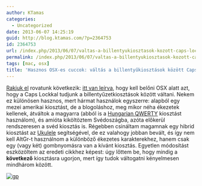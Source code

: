 ```yaml
---
author: KTamas
categories:
  - Uncategorized
date: 2013-06-07 14:25:19
guid: http://blog.ktamas.com/?p=2364753
id: 2364753
url: /index.php/2013/06/07/valtas-a-billentyukiosztasok-kozott-caps-lockkal-osx-alatt/
permalink: /index.php/2013/06/07/valtas-a-billentyukiosztasok-kozott-caps-lockkal-osx-alatt/
tags: [mac, osx]
title: 'Hasznos OSX-es cuccok: váltás a billentyűkiosztások között Caps Lockkal'
---
```


[Rakjuk el](https://www.google.com/search?q=rakjuk+el+site%3Aworldshots.hu) rovatunk következik: [itt van leírva](http://d43.me/blog/593/select-input-language-by-caps-lock-in-mac-os-x/), hogy kell belőni OSX alatt azt, hogy a Caps Lockkal tudjunk a billentyűzetkiosztások között váltani. Nekem ez különösen hasznos, mert hármat használok egyszerre: alapból egy mezei amerikai kiosztást, de a blogoláshoz, meg mikor néha ékezetek kellenek, átváltok a magyarra (abból is a [Hungarian QWERTY](http://neuromancer.hu/HunQWERTY/) kiosztást használom), és amióta kiköltöztem Svédoszágba, azóta előkerül rendszeresen a svéd kiosztás is. Régebben csináltam magamnak egy hibrid kiosztást az [Ukulele](http://scripts.sil.org/cms/scripts/page.php?site_id=nrsi&id=ukelele) segítségével, de ez valahogy jobban bevált, és így nem kell AltGr-t használnom a különböző ékezetes karakterekhez, hanem csak egy (vagy két) gombnyomásra van a kívánt kiosztás. Egyetlen módosítást eszközöltem az eredeti cikkhez képest: úgy lőttem be, hogy mindig a **következő** kiosztásra ugorjon, mert így tudok váltogatni kényelmesen mindhárom között.

[<img src="/wp-content/uploads/2013/06/gp.png" alt="gp" width="668" height="598" class="aligncenter size-full wp-image-2364773" srcset="/wp-content/uploads/2013/06/gp.png 668w, /wp-content/uploads/2013/06/gp-300x268.png 300w, /wp-content/uploads/2013/06/gp-624x558.png 624w" sizes="(max-width: 668px) 100vw, 668px" />](/wp-content/uploads/2013/06/gp.png)
